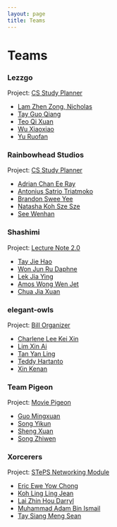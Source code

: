 ```yaml
---
layout: page
title: Teams
---
```


# Teams

### Lezzgo

Project: [CS Study Planner](https://github.com/nus-mtp/another-cs-study-planner)

* [Lam Zhen Zong, Nicholas](https://github.com/nlzz22)
* [Tay Guo Qiang](https://github.com/tgqiang)
* [Teo Qi Xuan](https://github.com/helloqx)
* [Wu Xiaoxiao](https://github.com/a0129998)
* [Yu Ruofan](https://github.com/xaterz)

### Rainbowhead Studios

Project: [CS Study Planner](https://github.com/nus-mtp/cs-study-planner)

* [Adrian Chan Ee Ray](https://github.com/IamVacer)
* [Antonius Satrio Triatmoko](https://github.com/Satrio1610)
* [Brandon Swee Yee](https://github.com/bsweeyee)
* [Natasha Koh Sze Sze](https://github.com/NatashaKSS)
* [See Wenhan](https://github.com/walrys)

### Shashimi

Project: [Lecture Note 2.0](https://github.com/nus-mtp/lecture-note-2.0)

* [Tay Jie Hao](https://github.com/tayjiehao)
* [Won Jun Ru Daphne](https://github.com/tharain)
* [Lek Jia Ying](https://github.com/jiayingy)
* [Amos Wong Wen Jet](https://github.com/amoshydra)
* [Chua Jia Xuan](https://github.com/chuajiaxuan)

### elegant-owls

Project: [Bill Organizer](https://github.com/nus-mtp/bill-organizer)

* [Charlene Lee Kei Xin](https://github.com/chaejinkeyne)
* [Lim Xin Ai](https://github.com/lmxn)
* [Tan Yan Ling](https://github.com/eatedcookie)
* [Teddy Hartanto](https://github.com/TeddyHartanto)
* [Xin Kenan](https://github.com/dev-seahouse)

### Team Pigeon

Project: [Movie Pigeon](https://github.com/nus-mtp/movie-pigeon)

* [Guo Mingxuan](https://github.com/Carl26)	
* [Song Yikun](https://github.com/shadowsong27)
* [Sheng Xuan](https://github.com/Sheng-Xuan)
* [Song Zhiwen](https://github.com/zzzzwen)

### Xorcerers

Project: [STePS Networking Module](https://github.com/nus-mtp/steps-networking-module)

* [Eric Ewe Yow Chong](https://github.com/ycewe)
* [Koh Ling Ling Jean](https://github.com/JeanKoh)
* [Lai Zhin Hou Darryl](https://github.com/Vylantze)
* [Muhammad Adam Bin Ismail](https://github.com//Muhammad-Adam)
* [Tay Siang Meng Sean](https://github.com/Sean-Tay)
